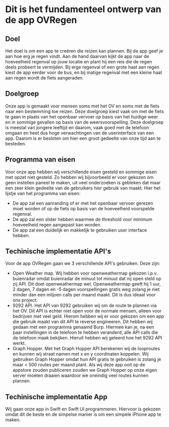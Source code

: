 # Dit is het fundamenteel ontwerp van de app OVRegen

## Doel
Het doel is om een app te creëren die reizen kan plannen. Bij de app geef je aan hoe erg je regen vindt. Aan de hand daarvan kijkt de app naar de hoeveelheid regenval op jouw locatie en plant hij een reis die de regen deels probeert te vermijden. Bij erge regenval of een grote haat aan regen kiest de app eerder voor de bus, en bij matige regenval met een kleine haat aan regen wordt de fiets aangeraden. 

## Doelgroep
Onze app is gemaakt voor mensen soms met het OV en soms met de fiets naar een bestemming toe reizen. Deze doelgroep kiest vaak om met de fiets te gaan in plaats van het openbaar vervoer op basis van het huidige weer en in sommige gevallen op basis van de weersvoorspelling. Deze doelgroep is meestal van jongere leeftijd en daarom, vaak goed met de telefoon omgaan en heet dus hoge verwachtingen van de userinterface van een app. Daarom is er besloten om hier een groot gedeelte van onze tijd aan te besteden.

## Programma van eisen
Voor onze app hebben wij verschillende eisen gesteld en sommige eisen met opzet niet gesteld. Zo hebben wij bijvoorbeeld er voor gekozen om geen instellen paneel te maken, uit veel onderzoeken is gebleken dat maar een zeer klein gedeelte van de gebruikers hier gebruik van maakt. 
Hier het lijstje van het programma van eisen:
- De app zal een aanranding of er met het openbaar vervoer gerezen moet worden of op de fiets op basis van de hoeveelheid voorspelde regenval.
- De app zal een slider hebben waarmee de threshold voor minimum hoeveelheid regen aangepast kan worden.
- De app zal een duidelijk en makkelijk te gebruiken user interface hebben.

## Techinische implementatie API's
Voor de app OVRegen gaan we 3 verschillende API's gebruiken. Deze zijn:
- Open Weather map. Wij hebben voor openweathermap gekozen i.p.v. buienradar omdat buienradar de minuut tot minuut dat nij open steld op zij API. Dit doet openweathermap wel. Openweathermap geeft hij 1 uur, 2 dagen, 7 dagen en -5 dagen voorspellingen gratis weg zolang je niet minder dan een miljoen calls per maand maakt. Dit is dus ideaal voor ons project.
- 9292 API. Het API van 9292 gebruiken wij om de route te plannen via het OV. Dit API is echter niet open voor de normale mensen, alleen voor bedrijven met veel geld. Hierom hebben wij er voor gekozen om een app die gebruik maakt van dit API te reverse engineeren. Dit hebben wij gedaan met een programma genaamd Burp. Hiermee kan je, na een paar instellingen in de telefoon te hebben veranderd, alle API calls die de telefoon maak bekijken. Hieruit hebben wij geleerd hoe het 9292 API werkt.
- Graph Hopper. Met het Graph Hopper API berekenen wij de looproutes en kunnen wij straat namen met x en y coordinaten koppelen. Wij gebruiken Graph Hopper omdat hun API gratis te gebruiken is zolang je maar < 500 routes per maand plant. Als wij deze app ooit op de appstore zouden publiceren zouden we Graph Hopper op onze eigen server moeten draaien waardoor we oneindig veel routes kunnen plannen.

## Techinische implementatie App
Wij gaan onze app in Swift en Swift UI programmeren. Hiervoor is gekozen omdat dit de beste en de simpelse manier is om een simpele iPhone app te maken.
